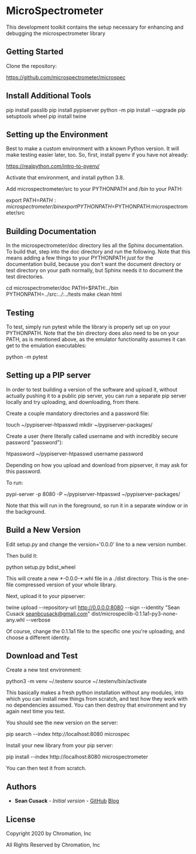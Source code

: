 # MicroSpectrometer

This development toolkit contains the setup necessary for enhancing and debugging the microspectrometer library

## Getting Started

Clone the repository:

<https://github.com/microspectrometer/microspec>

## Install Additional Tools

pip install passlib
pip install pypiserver
python -m pip install --upgrade pip setuptools wheel
pip install twine

## Setting up the Environment

Best to make a custom environment with a known Python version. It will make testing easier later, too.
So, first, install pyenv if you have not already:

https://realpython.com/intro-to-pyenv/

Activate that environment, and install python 3.8.

Add microspectrometer/src to your PYTHONPATH and /bin to your PATH:

export PATH=$PATH:microspectrometer/bin
export PYTHONPATH=$PYTHONPATH:microspectrometer/src

## Building Documentation

In the microspectrometer/doc directory lies all the Sphinx documentation. To build that, step into
the doc directory and run the following. Note that this means adding a few things to your PYTHONPATH
*just* for the documentation build, because you don't want the document directory or test directory on
your path normally, but Sphinx needs it to document the test directories.

cd microspectrometer/doc
PATH=$PATH:../bin PYTHONPATH=../src:../:../tests make clean html

## Testing

To test, simply run pytest while the library is properly set up on your PYTHONPATH. Note that the bin
directory does also need to be on your PATH, as is mentioned above, as the emulator functionality
assumes it can get to the emulation executables:

python -m pytest

## Setting up a PIP server

In order to test building a version of the software and upload it, without actually pushing it to a
public pip server, you can run a separate pip server locally and try uploading, and downloading, from there.

Create a couple mandatory directories and a password file:

touch ~/pypiserver-htpasswd
mkdir ~/pypiserver-packages/

Create a user (here literally called username and with incredibly secure password "password"):

htpassword ~/pypiserver-htpasswd username password

Depending on how you upload and download from pipserver, it may ask for this password.

To run:

pypi-server -p 8080 -P ~/pypiserver-htpasswd ~/pypiserver-packages/

Note that this will run in the foreground, so run it in a separate window or in the background.

## Build a New Version

Edit setup.py and change the version='0.0.0' line to a new version number.

Then build it:

python setup.py bdist\_wheel

This will create a new \*-0.0.0-\*.whl file in a ./dist directory. This is the one-file compressed version
of your whole library.

Next, upload it to your pipserver:

twine upload --repository-url http://0.0.0.0:8080 --sign --identity "Sean Cusack <seanbcusack@gmail.com>" dist/microspeclib-0.1.1a1-py3-none-any.whl --verbose

Of course, change the 0.1.1a1 file to the specific one you're uploading, and choose a different identity.

## Download and Test

Create a new test environment:

python3 -m venv ~/.testenv
source ~/.testenv/bin/activate

This basically makes a fresh python installation without any modules, into which you can install new
things from scratch, and test how they work with no dependencies assumed. You can then destroy that environment
and try again next time you test.

You should see the new version on the server:

pip search --index http://localhost:8080 microspec

Install your new library from your pip server:

pip install --index http://localhost:8080 microspectrometer

You can then test it from scratch.

## Authors

* **Sean Cusack** - *Initial version* - [GitHub](https://github.com/eruciform) [Blog](https://eruciform.com)

## License

Copyright 2020 by Chromation, Inc

All Rights Reserved by Chromation, Inc


